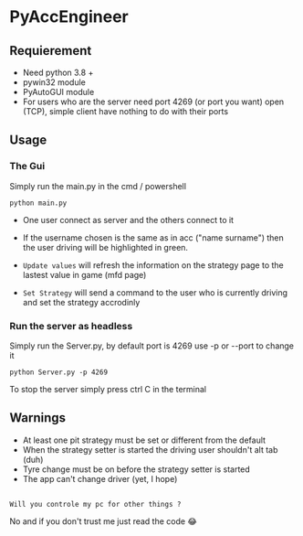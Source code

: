 # PyAccEngineer

## Requierement

* Need python 3.8 +
* pywin32 module
* PyAutoGUI module
* For users who are the server need port 4269 (or port you want) open (TCP), simple client have nothing to do with their ports

## Usage

### The Gui

Simply run the main.py in the cmd / powershell

```
python main.py
```

* One user connect as server and the others connect to it

* If the username chosen is the same as in acc ("name surname") then the user driving will be highlighted in green.
* `Update values` will refresh the information on the strategy page to the lastest value in game (mfd page)
* `Set Strategy` will send a command to the user who is currently driving and set the strategy accrodinly


### Run the server as headless

Simply run the Server.py, by default port is 4269 use -p or --port to change it

```
python Server.py -p 4269
```

To stop the server simply press ctrl C in the terminal

## Warnings

* At least one pit strategy must be set or different from the default
* When the strategy setter is started the driving user shouldn't alt tab (duh)
* Tyre change must be on before the strategy setter is started
* The app can't change driver (yet, I hope)

##

`Will you controle my pc for other things ?`

No and if you don't trust me just read the code 😂
